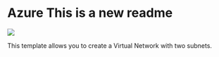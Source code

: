 # Azure This is a new readme
<a href="https://portal.azure.com/#create/Microsoft.Template/uri/https:\\raw.githubusercontent.com\Azure\azure-quickstart-templates\master\101-vnet-two-subnets\azuredeploy.json" target="_blank">
    <img src="http://azuredeploy.net/deploybutton.png"/>
</a>
</a>

This template allows you to create a Virtual Network with two subnets.
